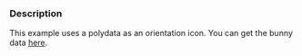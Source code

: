 ### Description
This example uses a polydata as an orientation icon. You can get the bunny data [here](https://gitlab.kitware.com/lorensen/VTKExamples/raw/master/Testing/Data/Bunny.vtp).
